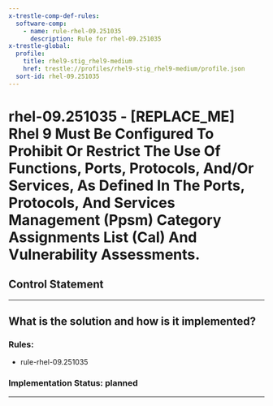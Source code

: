 ```yaml
---
x-trestle-comp-def-rules:
  software-comp:
    - name: rule-rhel-09.251035
      description: Rule for rhel-09.251035
x-trestle-global:
  profile:
    title: rhel9-stig_rhel9-medium
    href: trestle://profiles/rhel9-stig_rhel9-medium/profile.json
  sort-id: rhel-09.251035
---
```


# rhel-09.251035 - \[REPLACE_ME\] Rhel 9 Must Be Configured To Prohibit Or Restrict The Use Of Functions, Ports, Protocols, And/Or Services, As Defined In The Ports, Protocols, And Services Management (Ppsm) Category Assignments List (Cal) And Vulnerability Assessments.

## Control Statement

______________________________________________________________________

## What is the solution and how is it implemented?

<!-- For implementation status enter one of: implemented, partial, planned, alternative, not-applicable -->

<!-- Note that the list of rules under ### Rules: is read-only and changes will not be captured after assembly to JSON -->

<!-- Add control implementation description here for control: rhel-09.251035 -->

### Rules:

  - rule-rhel-09.251035

### Implementation Status: planned

______________________________________________________________________
